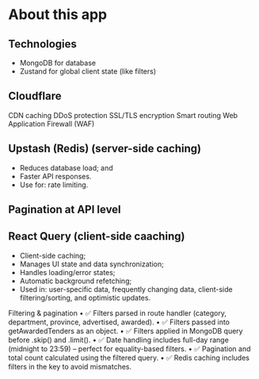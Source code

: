 # About this app

## Technologies

- MongoDB for database
- Zustand for global client state (like filters)
<!-- - React Query for API/DB for caching, re-fetching, pagination, background updates, loading & error states -->

## Cloudflare

CDN caching
DDoS protection
SSL/TLS encryption
Smart routing
Web Application Firewall (WAF)

## Upstash (Redis) (server-side caching)

- Reduces database load; and
- Faster API responses.
- Use for: rate limiting.

## Pagination at API level

## React Query (client-side caaching)

- Client-side caching;
- Manages UI state and data synchronization;
- Handles loading/error states;
- Automatic background refetching;
- Used in: user-specific data, frequently changing data, client-side filtering/sorting, and optimistic updates.

Filtering & pagination
• ✅ Filters parsed in route handler (category, department, province, advertised, awarded).
• ✅ Filters passed into getAwardedTenders as an object.
• ✅ Filters applied in MongoDB query before .skip() and .limit().
• ✅ Date handling includes full-day range (midnight to 23:59) – perfect for equality-based filters.
• ✅ Pagination and total count calculated using the filtered query.
• ✅ Redis caching includes filters in the key to avoid mismatches.
